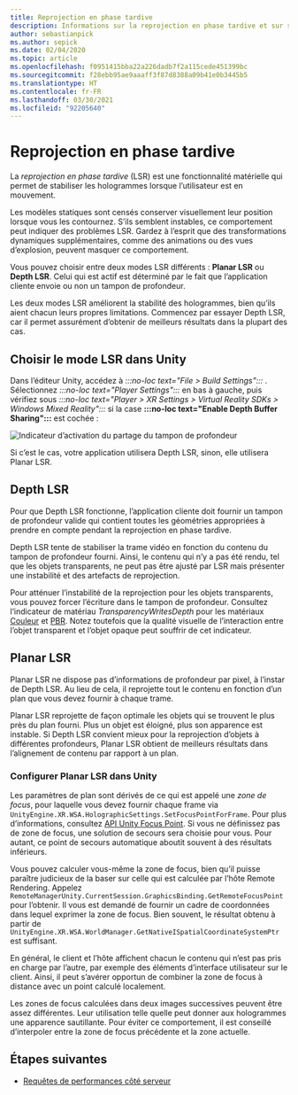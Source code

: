 ```yaml
---
title: Reprojection en phase tardive
description: Informations sur la reprojection en phase tardive et sur son utilisation.
author: sebastianpick
ms.author: sepick
ms.date: 02/04/2020
ms.topic: article
ms.openlocfilehash: f0951415bba22a226dadb7f2a115cede451399bc
ms.sourcegitcommit: f28ebb95ae9aaaff3f87d8388a09b41e0b3445b5
ms.translationtype: HT
ms.contentlocale: fr-FR
ms.lasthandoff: 03/30/2021
ms.locfileid: "92205640"
---
```

# <a name="late-stage-reprojection"></a>Reprojection en phase tardive

La *reprojection en phase tardive* (LSR) est une fonctionnalité matérielle qui permet de stabiliser les hologrammes lorsque l’utilisateur est en mouvement.

Les modèles statiques sont censés conserver visuellement leur position lorsque vous les contournez. S’ils semblent instables, ce comportement peut indiquer des problèmes LSR. Gardez à l’esprit que des transformations dynamiques supplémentaires, comme des animations ou des vues d’explosion, peuvent masquer ce comportement.

Vous pouvez choisir entre deux modes LSR différents : **Planar LSR** ou **Depth LSR**. Celui qui est actif est déterminé par le fait que l’application cliente envoie ou non un tampon de profondeur.

Les deux modes LSR améliorent la stabilité des hologrammes, bien qu’ils aient chacun leurs propres limitations. Commencez par essayer Depth LSR, car il permet assurément d’obtenir de meilleurs résultats dans la plupart des cas.

## <a name="choose-lsr-mode-in-unity"></a>Choisir le mode LSR dans Unity

Dans l’éditeur Unity, accédez à *:::no-loc text="File > Build Settings":::* . Sélectionnez *:::no-loc text="Player Settings":::* en bas à gauche, puis vérifiez sous *:::no-loc text="Player > XR Settings > Virtual Reality SDKs > Windows Mixed Reality":::* si la case **:::no-loc text="Enable Depth Buffer Sharing":::** est cochée :

![Indicateur d’activation du partage du tampon de profondeur](./media/unity-depth-buffer-sharing-enabled.png)

Si c’est le cas, votre application utilisera Depth LSR, sinon, elle utilisera Planar LSR.

## <a name="depth-lsr"></a>Depth LSR

Pour que Depth LSR fonctionne, l’application cliente doit fournir un tampon de profondeur valide qui contient toutes les géométries appropriées à prendre en compte pendant la reprojection en phase tardive.

Depth LSR tente de stabiliser la trame vidéo en fonction du contenu du tampon de profondeur fourni. Ainsi, le contenu qui n’y a pas été rendu, tel que les objets transparents, ne peut pas être ajusté par LSR mais présenter une instabilité et des artefacts de reprojection. 

Pour atténuer l’instabilité de la reprojection pour les objets transparents, vous pouvez forcer l’écriture dans le tampon de profondeur. Consultez l’indicateur de matériau *TransparencyWritesDepth* pour les matériaux [Couleur](color-materials.md) et [PBR](pbr-materials.md). Notez toutefois que la qualité visuelle de l’interaction entre l’objet transparent et l’objet opaque peut souffrir de cet indicateur.

## <a name="planar-lsr"></a>Planar LSR

Planar LSR ne dispose pas d’informations de profondeur par pixel, à l’instar de Depth LSR. Au lieu de cela, il reprojette tout le contenu en fonction d’un plan que vous devez fournir à chaque trame.

Planar LSR reprojette de façon optimale les objets qui se trouvent le plus près du plan fourni. Plus un objet est éloigné, plus son apparence est instable. Si Depth LSR convient mieux pour la reprojection d’objets à différentes profondeurs, Planar LSR obtient de meilleurs résultats dans l’alignement de contenu par rapport à un plan.

### <a name="configure-planar-lsr-in-unity"></a>Configurer Planar LSR dans Unity

Les paramètres de plan sont dérivés de ce qui est appelé une *zone de focus*, pour laquelle vous devez fournir chaque frame via `UnityEngine.XR.WSA.HolographicSettings.SetFocusPointForFrame`. Pour plus d’informations, consultez [API Unity Focus Point](/windows/mixed-reality/focus-point-in-unity). Si vous ne définissez pas de zone de focus, une solution de secours sera choisie pour vous. Pour autant, ce point de secours automatique aboutit souvent à des résultats inférieurs.

Vous pouvez calculer vous-même la zone de focus, bien qu’il puisse paraître judicieux de la baser sur celle qui est calculée par l’hôte Remote Rendering. Appelez `RemoteManagerUnity.CurrentSession.GraphicsBinding.GetRemoteFocusPoint` pour l’obtenir. Il vous est demandé de fournir un cadre de coordonnées dans lequel exprimer la zone de focus. Bien souvent, le résultat obtenu à partir de `UnityEngine.XR.WSA.WorldManager.GetNativeISpatialCoordinateSystemPtr` est suffisant.

En général, le client et l’hôte affichent chacun le contenu qui n’est pas pris en charge par l’autre, par exemple des éléments d’interface utilisateur sur le client. Ainsi, il peut s’avérer opportun de combiner la zone de focus à distance avec un point calculé localement.

Les zones de focus calculées dans deux images successives peuvent être assez différentes. Leur utilisation telle quelle peut donner aux hologrammes une apparence sautillante. Pour éviter ce comportement, il est conseillé d’interpoler entre la zone de focus précédente et la zone actuelle.

## <a name="next-steps"></a>Étapes suivantes

* [Requêtes de performances côté serveur](performance-queries.md)